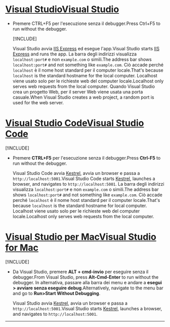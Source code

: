 # <a name="visual-studiotabvisual-studio"></a>[<span data-ttu-id="7f39e-101">Visual Studio</span><span class="sxs-lookup"><span data-stu-id="7f39e-101">Visual Studio</span></span>](#tab/visual-studio)

* <span data-ttu-id="7f39e-102">Premere CTRL+F5 per l'esecuzione senza il debugger.</span><span class="sxs-lookup"><span data-stu-id="7f39e-102">Press Ctrl+F5 to run without the debugger.</span></span>

  [!INCLUDE[](~/includes/trustCertVS.md)]

  <span data-ttu-id="7f39e-103">Visual Studio avvia [IIS Express](/iis/extensions/introduction-to-iis-express/iis-express-overview) ed esegue l'app.</span><span class="sxs-lookup"><span data-stu-id="7f39e-103">Visual Studio starts [IIS Express](/iis/extensions/introduction-to-iis-express/iis-express-overview) and runs the app.</span></span> <span data-ttu-id="7f39e-104">La barra degli indirizzi visualizza `localhost:port#` e non `example.com` o simili.</span><span class="sxs-lookup"><span data-stu-id="7f39e-104">The address bar shows `localhost:port#` and not something like `example.com`.</span></span> <span data-ttu-id="7f39e-105">Ciò accade perché `localhost` è il nome host standard per il computer locale.</span><span class="sxs-lookup"><span data-stu-id="7f39e-105">That's because `localhost` is the standard hostname for the local computer.</span></span> <span data-ttu-id="7f39e-106">Localhost viene usato solo per le richieste web del computer locale.</span><span class="sxs-lookup"><span data-stu-id="7f39e-106">Localhost only serves web requests from the local computer.</span></span> <span data-ttu-id="7f39e-107">Quando Visual Studio crea un progetto Web, per il server Web viene usata una porta casuale.</span><span class="sxs-lookup"><span data-stu-id="7f39e-107">When Visual Studio creates a web project, a random port is used for the web server.</span></span>
 
# <a name="visual-studio-codetabvisual-studio-code"></a>[<span data-ttu-id="7f39e-108">Visual Studio Code</span><span class="sxs-lookup"><span data-stu-id="7f39e-108">Visual Studio Code</span></span>](#tab/visual-studio-code)

  [!INCLUDE[](~/includes/trustCertVSC.md)]

* <span data-ttu-id="7f39e-109">Premere **CTRL+F5** per l'esecuzione senza il debugger.</span><span class="sxs-lookup"><span data-stu-id="7f39e-109">Press **Ctrl-F5** to run without the debugger.</span></span>

  <span data-ttu-id="7f39e-110">Visual Studio Code avvia [Kestrel](xref:fundamentals/servers/kestrel), avvia un browser e passa a `http://localhost:5001`.</span><span class="sxs-lookup"><span data-stu-id="7f39e-110">Visual Studio Code starts [Kestrel](xref:fundamentals/servers/kestrel), launches a browser, and navigates to `http://localhost:5001`.</span></span> <span data-ttu-id="7f39e-111">La barra degli indirizzi visualizza `localhost:port#` e non `example.com` o simili.</span><span class="sxs-lookup"><span data-stu-id="7f39e-111">The address bar shows `localhost:port#` and not something like `example.com`.</span></span> <span data-ttu-id="7f39e-112">Ciò accade perché `localhost` è il nome host standard per il computer locale.</span><span class="sxs-lookup"><span data-stu-id="7f39e-112">That's because `localhost` is the standard hostname for  local computer.</span></span> <span data-ttu-id="7f39e-113">Localhost viene usato solo per le richieste web del computer locale.</span><span class="sxs-lookup"><span data-stu-id="7f39e-113">Localhost only serves web requests from the local computer.</span></span>

  
# <a name="visual-studio-for-mactabvisual-studio-mac"></a>[<span data-ttu-id="7f39e-114">Visual Studio per Mac</span><span class="sxs-lookup"><span data-stu-id="7f39e-114">Visual Studio for Mac</span></span>](#tab/visual-studio-mac)

  [!INCLUDE[](~/includes/trustCertMac.md)]

* <span data-ttu-id="7f39e-115">Da Visual Studio, premere **ALT + cmd-invio** per eseguire senza il debugger.</span><span class="sxs-lookup"><span data-stu-id="7f39e-115">From Visual Studio, press **Alt-Cmd-Enter** to run without the debugger.</span></span> <span data-ttu-id="7f39e-116">In alternativa, passare alla barra dei menu e andare a **esegui > avviare senza eseguire debug**.</span><span class="sxs-lookup"><span data-stu-id="7f39e-116">Alternatively, navigate to the menu bar and go to **Run>Start Without Debugging**.</span></span>

  <span data-ttu-id="7f39e-117">Visual Studio avvia [Kestrel](xref:fundamentals/servers/kestrel), avvia un browser e passa a `http://localhost:5001`.</span><span class="sxs-lookup"><span data-stu-id="7f39e-117">Visual Studio starts [Kestrel](xref:fundamentals/servers/kestrel), launches a browser, and navigates to `http://localhost:5001`.</span></span>

<!-- End of VS tabs -->

---